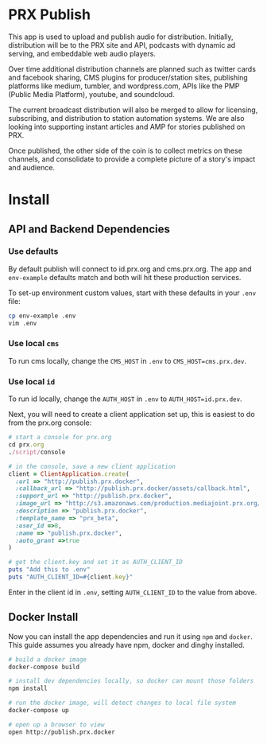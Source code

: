 # PRX Publish

This app is used to upload and publish audio for distribution.
Initially, distribution will be to the PRX site and API, podcasts with dynamic ad serving, and embeddable web audio players.

Over time additional distribution channels are planned such as twitter cards and facebook sharing, CMS plugins for producer/station sites, publishing platforms like medium, tumbler, and wordpress.com, APIs like the PMP (Public Media Platform), youtube, and soundcloud.

The current broadcast distribution will also be merged to allow for licensing, subscribing, and distribution to station automation systems. We are also looking into supporting instant articles and AMP for stories published on PRX.

Once published, the other side of the coin is to collect metrics on these channels, and consolidate to provide a complete picture of a story's impact and audience.

# Install

## API and Backend Dependencies

### Use defaults
By default publish will connect to id.prx.org and cms.prx.org.
The app and `env-example` defaults match and both will hit these production services.

To set-up environment custom values, start with these defaults in your `.env` file:
``` sh
cp env-example .env
vim .env
```

### Use local `cms`
To run cms locally, change the `CMS_HOST` in `.env` to `CMS_HOST=cms.prx.dev`.

###  Use local `id`
To run id locally, change the `AUTH_HOST` in `.env` to `AUTH_HOST=id.prx.dev`.

Next, you will need to create a client application set up, this is easiest to do from the prx.org console:
``` ruby
# start a console for prx.org
cd prx.org
./script/console

# in the console, save a new client application
client = ClientApplication.create(
  :url => "http://publish.prx.docker",
  :callback_url => "http://publish.prx.docker/assets/callback.html",
  :support_url => "http://publish.prx.docker",
  :image_url => "http://s3.amazonaws.com/production.mediajoint.prx.org/public/comatose_files/4625/prx-logo_large.png",
  :description => "publish.prx.docker",
  :template_name => "prx_beta",
  :user_id =>8,
  :name => "publish.prx.docker",
  :auto_grant =>true
)

# get the client.key and set it as AUTH_CLIENT_ID
puts "Add this to .env"
puts "AUTH_CLIENT_ID=#{client.key}"
```

Enter in the client id in `.env`, setting `AUTH_CLIENT_ID` to the value from above.

## Docker Install

Now you can install the app dependencies and run it using `npm` and `docker`.
This guide assumes you already have npm, docker and dinghy installed.
``` sh
# build a docker image
docker-compose build

# install dev dependencies locally, so docker can mount those folders
npm install

# run the docker image, will detect changes to local file system
docker-compose up

# open up a browser to view
open http://publish.prx.docker
```
